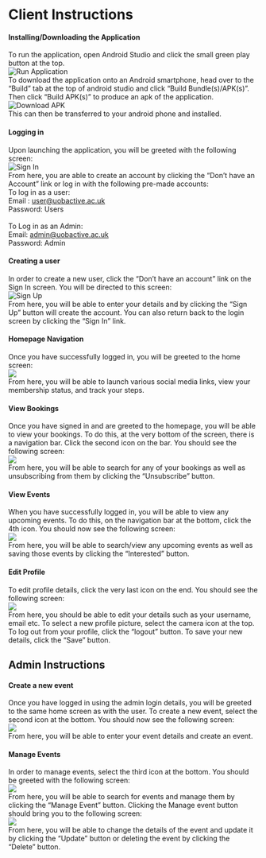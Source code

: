 # Client Instructions

#### Installing/Downloading the Application 
To run the application, open Android Studio and click the small green play button at the top.</br>
![Run Application](Images/run.png)</br>
To download the application onto an Android smartphone, head over to the “Build” tab at the
top of android studio and click “Build Bundle(s)/APK(s)”. Then click “Build APK(s)” to produce
an apk of the application. </br>
![Download APK](Images/apk.png)</br>
This can then be transferred to your android phone and installed.

#### Logging in
Upon launching the application, you will be greeted with the following screen: </br>
![Sign In](Images/signin.png)</br>
From here, you are able to create an account by clicking the “Don’t have an Account” link or
log in with the following pre-made accounts:</br> 
To log in as a user:
<br> Email : ​user@uobactive.ac.uk <br />
Password: Users </br>
</br>
To Log in as an Admin:</br>
Email: ​admin@uobactive.ac.uk</br>
Password: Admin

#### Creating a user
In order to create a new user, click the “Don’t have an account” link on the Sign In screen.
You will be directed to this screen:</br>
![Sign Up](Images/signup.png)</br>
From here, you will be able to enter your details and by
clicking the “Sign Up” button will create the account.
You can also return back to the login screen by clicking
the “Sign In” link.

#### Homepage Navigation
Once you have successfully logged in, you will be
greeted to the home screen:</br>
![](Images/homescreen.png)</br>
From here, you will be able to launch various social
media links, view your membership status, and track
your steps.

#### View Bookings
Once you have signed in and are greeted to the homepage, you will be able to view your
bookings. To do this, at the very bottom of the screen,
there is a navigation bar. Click the second icon on the
bar. You should see the following screen:</br>
![](Images/booking.png)</br>
From here, you will be able to search for any of your
bookings as well as unsubscribing from them by
clicking the “Unsubscribe” button.

#### View Events
When you have successfully logged in, you will be able to view any upcoming events. To do
this, on the navigation bar at the bottom, click the 4th
icon. You should now see the following screen:</br>
![](Images/viewevents.png)</br>
From here, you will be able to search/view any
upcoming events as well as saving those events by
clicking the “Interested” button.


#### Edit Profile
To edit profile details, click the very last icon on the
end. You should see the following screen:</br>
![](Images/viewprofile.png)</br>
From here, you should be able to edit your details such
as your username, email etc. To select a new profile
picture, select the camera icon at the top. To log out
from your profile, click the “logout” button.
To save your new details, click the “Save” button.

## Admin Instructions
#### Create a new event
Once you have logged in using the admin login details,
you will be greeted to the same home screen as with
the user. To create a new event, select the second icon
at the bottom. You should now see the following
screen:</br>
![](Images/createevent.png)</br>
From here, you will be able to enter your event details
and create an event.

#### Manage Events
In order to manage events, select the third icon at the
bottom. You should be greeted with the following
screen:</br>
![](Images/manageevent1.png)</br>
From here, you will be able to search for events and
manage them by clicking the “Manage Event” button.
Clicking the Manage event button should bring you to
the following screen:</br>
![](Images/manageevent2.png)</br>
From here, you will be able to change the details of
the event and update it by clicking the “Update”
button or deleting the event by clicking the “Delete”
button.



